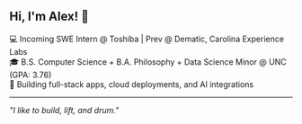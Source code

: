 ## Hi, I'm Alex! 👋

💻 Incoming SWE Intern @ Toshiba | Prev @ Dematic, Carolina Experience Labs  
🎓 B.S. Computer Science + B.A. Philosophy + Data Science Minor @ UNC (GPA: 3.76)  
🚀 Building full-stack apps, cloud deployments, and AI integrations


---
*"I like to build, lift, and drum."*

<!--
**ahkim76/ahkim76** is a ✨ _special_ ✨ repository because its `README.md` (this file) appears on your GitHub profile.

Here are some ideas to get you started:

- 🔭 I’m currently working on ...
- 🌱 I’m currently learning ...
- 👯 I’m looking to collaborate on ...
- 🤔 I’m looking for help with ...
- 💬 Ask me about ...
- 📫 How to reach me: ...
- 😄 Pronouns: ...
- ⚡ Fun fact: ...
-->
